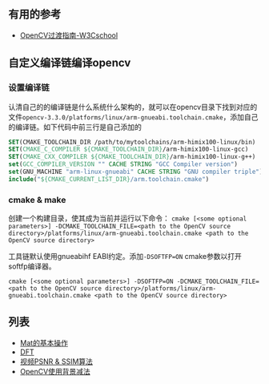 ## 有用的参考
- [OpenCV过渡指南-W3Cschool](https://www.w3cschool.cn/opencv/opencv-cig92c96.html)

## 自定义编译链编译opencv

### 设置编译链
认清自己的的编译链是什么系统什么架构的，就可以在opencv目录下找到对应的文件`opencv-3.3.0/platforms/linux/arm-gnueabi.toolchain.cmake`，添加自己的编译链。如下代码中前三行是自己添加的

```cmake
SET(CMAKE_TOOLCHAIN_DIR /path/to/mytoolchains/arm-himix100-linux/bin)
SET(CMAKE_C_COMPILER ${CMAKE_TOOLCHAIN_DIR}/arm-himix100-linux-gcc)
SET(CMAKE_CXX_COMPILER ${CMAKE_TOOLCHAIN_DIR}/arm-himix100-linux-g++)
set(GCC_COMPILER_VERSION "" CACHE STRING "GCC Compiler version")
set(GNU_MACHINE "arm-linux-gnueabi" CACHE STRING "GNU compiler triple")
include("${CMAKE_CURRENT_LIST_DIR}/arm.toolchain.cmake")
```

### cmake & make 

创建一个构建目录，使其成为当前并运行以下命令：
`cmake [<some optional parameters>] -DCMAKE_TOOLCHAIN_FILE=<path to the OpenCV source directory>/platforms/linux/arm-gnueabi.toolchain.cmake <path to the OpenCV source directory>`

工具链默认使用gnueabihf EABI约定。添加`-DSOFTFP=ON` cmake参数以打开softfp编译器。

`cmake [<some optional parameters>] -DSOFTFP=ON -DCMAKE_TOOLCHAIN_FILE=<path to the OpenCV source directory>/platforms/linux/arm-gnueabi.toolchain.cmake <path to the OpenCV source directory>`

## 列表

- [Mat的基本操作](samples/mat_the_basic_image_contrainer.cpp)
- [DFT](samples/discrete_fourier_transform.cpp)
- [视频PSNR & SSIM算法](samples/video_input_psnr_ssim.cpp)
- [OpenCV使用背景减法]()